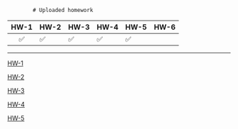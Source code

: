			# Uploaded homework
| HW-1 | HW-2 | HW-3 | HW-4 | HW-5 | HW-6 |
|:----:|:---- | ---- | ---- | ---- | ---- |
|  ✅  | ✅  | ✅   | ✅  | ✅   |      |

---

[HW-1](https://github.com/nikolaev-i/Homework/blob/master/Homework-1/Ivan_Nikolaev_DevOps_creative_thinking.pdf)

[HW-2](https://github.com/nikolaev-i/Homework/blob/master/Homework-2/Ivan_Nikolaev_HW_2.pdf)

[HW-3](https://github.com/nikolaev-i/Homework/blob/master/Homework-3/Ivan_Nikolaev_HW_3.pdf)

[HW-4](https://github.com/nikolaev-i/Homework/blob/master/Homework-4)

[HW-5](https://github.com/nikolaev-i/Homework/blob/master/Homework-5)



